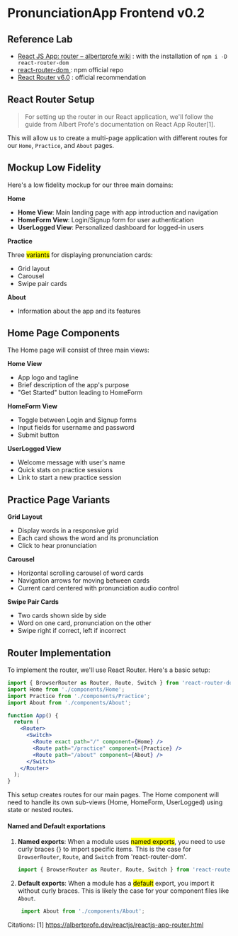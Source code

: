 # PronunciationApp Frontend v0.2

## Reference Lab

- [React JS App: router – albertprofe wiki](https://albertprofe.dev/reactjs/reactjs-app-router.html) : with the installation of `npm i -D react-router-dom`
- [react-router-dom ](https://www.npmjs.com/package/react-router-dom) : npm official repo
- [React Router v6.0](https://reactrouter.com/) : official recommendation

## React Router Setup

> For setting up the router in our React application, we'll follow the guide from Albert Profe's documentation on React App Router[1]. 

This will allow us to create a multi-page application with different routes for our `Home`, `Practice`, and `About` pages.

## Mockup Low Fidelity

Here's a low fidelity mockup for our three main domains:

**Home**

- **Home View**: Main landing page with app introduction and navigation
- **HomeForm View**: Login/Signup form for user authentication
- **UserLogged View**: Personalized dashboard for logged-in users

**Practice**

Three <mark>variants</mark> for displaying pronunciation cards:

- Grid layout
- Carousel
- Swipe pair cards

**About**

- Information about the app and its features

## Home Page Components

The Home page will consist of three main views:

**Home View**

- App logo and tagline
- Brief description of the app's purpose
- "Get Started" button leading to HomeForm

**HomeForm View**

- Toggle between Login and Signup forms
- Input fields for username and password
- Submit button

**UserLogged View**

- Welcome message with user's name
- Quick stats on practice sessions
- Link to start a new practice session

## Practice Page Variants

**Grid Layout**

- Display words in a responsive grid
- Each card shows the word and its pronunciation
- Click to hear pronunciation

**Carousel**

- Horizontal scrolling carousel of word cards
- Navigation arrows for moving between cards
- Current card centered with pronunciation audio control

**Swipe Pair Cards**

- Two cards shown side by side
- Word on one card, pronunciation on the other
- Swipe right if correct, left if incorrect

## Router Implementation

To implement the router, we'll use React Router. Here's a basic setup:

```jsx
import { BrowserRouter as Router, Route, Switch } from 'react-router-dom';
import Home from './components/Home';
import Practice from './components/Practice';
import About from './components/About';

function App() {
  return (
    <Router>
      <Switch>
        <Route exact path="/" component={Home} />
        <Route path="/practice" component={Practice} />
        <Route path="/about" component={About} />
      </Switch>
    </Router>
  );
}
```

This setup creates routes for our main pages. The Home component will need to handle its own sub-views (Home, HomeForm, UserLogged) using state or nested routes.

#### Named and Default exportations

1. **Named exports**: When a module uses <mark>named exports</mark>, you need to use curly braces {} to import specific items. This is the case for `BrowserRouter`, `Route`, and `Switch` from 'react-router-dom'.
   
   ```jsx
   import { BrowserRouter as Router, Route, Switch } from 'react-router-dom';
   ```

2. **Default exports**: When a module has a <mark>default</mark> export, you import it without curly braces. This is likely the case for your component files like `About`.
   
   ```jsx
    import About from './components/About';
   ```

Citations:
[1] https://albertprofe.dev/reactjs/reactjs-app-router.html

